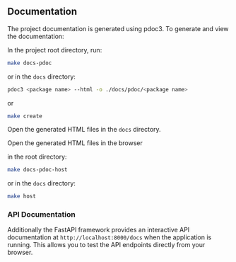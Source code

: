 ## Documentation

The project documentation is generated using pdoc3. To generate and view the documentation:

In the project root directory, run:

```bash
make docs-pdoc
```

or in the `docs` directory:

```bash
pdoc3 <package name> --html -o ./docs/pdoc/<package name>
```

or

```bash
make create
```

Open the generated HTML files in the `docs` directory.

Open the generated HTML files in the browser

in the root directory:

```bash
make docs-pdoc-host
```

or in the `docs` directory:

```bash
make host
```

### API Documentation

Additionally the FastAPI framework provides an interactive API documentation at `http://localhost:8000/docs` when the application is running. This allows you to test the API endpoints directly from your browser.
